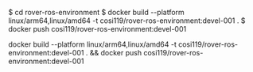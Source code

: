 
$ cd rover-ros-environment
$ docker build --platform linux/arm64,linux/amd64 -t cosi119/rover-ros-environment:devel-001 .
$ docker push cosi119/rover-ros-environment:devel-001


docker build --platform linux/arm64,linux/amd64 -t cosi119/rover-ros-environment:devel-001 . &&
docker push cosi119/rover-ros-environment:devel-001